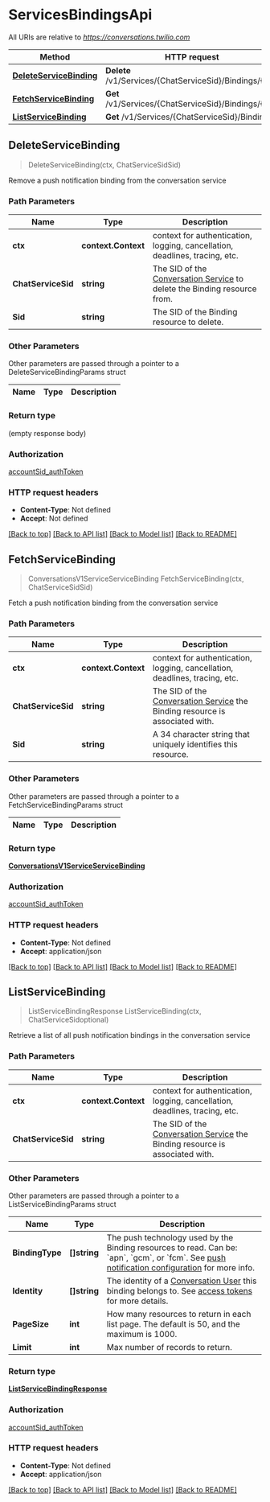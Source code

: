 # ServicesBindingsApi

All URIs are relative to *https://conversations.twilio.com*

Method | HTTP request | Description
------------- | ------------- | -------------
[**DeleteServiceBinding**](ServicesBindingsApi.md#DeleteServiceBinding) | **Delete** /v1/Services/{ChatServiceSid}/Bindings/{Sid} | 
[**FetchServiceBinding**](ServicesBindingsApi.md#FetchServiceBinding) | **Get** /v1/Services/{ChatServiceSid}/Bindings/{Sid} | 
[**ListServiceBinding**](ServicesBindingsApi.md#ListServiceBinding) | **Get** /v1/Services/{ChatServiceSid}/Bindings | 



## DeleteServiceBinding

> DeleteServiceBinding(ctx, ChatServiceSidSid)



Remove a push notification binding from the conversation service

### Path Parameters


Name | Type | Description
------------- | ------------- | -------------
**ctx** | **context.Context** | context for authentication, logging, cancellation, deadlines, tracing, etc.
**ChatServiceSid** | **string** | The SID of the [Conversation Service](https://www.twilio.com/docs/conversations/api/service-resource) to delete the Binding resource from.
**Sid** | **string** | The SID of the Binding resource to delete.

### Other Parameters

Other parameters are passed through a pointer to a DeleteServiceBindingParams struct


Name | Type | Description
------------- | ------------- | -------------

### Return type

 (empty response body)

### Authorization

[accountSid_authToken](../README.md#accountSid_authToken)

### HTTP request headers

- **Content-Type**: Not defined
- **Accept**: Not defined

[[Back to top]](#) [[Back to API list]](../README.md#documentation-for-api-endpoints)
[[Back to Model list]](../README.md#documentation-for-models)
[[Back to README]](../README.md)


## FetchServiceBinding

> ConversationsV1ServiceServiceBinding FetchServiceBinding(ctx, ChatServiceSidSid)



Fetch a push notification binding from the conversation service

### Path Parameters


Name | Type | Description
------------- | ------------- | -------------
**ctx** | **context.Context** | context for authentication, logging, cancellation, deadlines, tracing, etc.
**ChatServiceSid** | **string** | The SID of the [Conversation Service](https://www.twilio.com/docs/conversations/api/service-resource) the Binding resource is associated with.
**Sid** | **string** | A 34 character string that uniquely identifies this resource.

### Other Parameters

Other parameters are passed through a pointer to a FetchServiceBindingParams struct


Name | Type | Description
------------- | ------------- | -------------

### Return type

[**ConversationsV1ServiceServiceBinding**](ConversationsV1ServiceServiceBinding.md)

### Authorization

[accountSid_authToken](../README.md#accountSid_authToken)

### HTTP request headers

- **Content-Type**: Not defined
- **Accept**: application/json

[[Back to top]](#) [[Back to API list]](../README.md#documentation-for-api-endpoints)
[[Back to Model list]](../README.md#documentation-for-models)
[[Back to README]](../README.md)


## ListServiceBinding

> ListServiceBindingResponse ListServiceBinding(ctx, ChatServiceSidoptional)



Retrieve a list of all push notification bindings in the conversation service

### Path Parameters


Name | Type | Description
------------- | ------------- | -------------
**ctx** | **context.Context** | context for authentication, logging, cancellation, deadlines, tracing, etc.
**ChatServiceSid** | **string** | The SID of the [Conversation Service](https://www.twilio.com/docs/conversations/api/service-resource) the Binding resource is associated with.

### Other Parameters

Other parameters are passed through a pointer to a ListServiceBindingParams struct


Name | Type | Description
------------- | ------------- | -------------
**BindingType** | **[]string** | The push technology used by the Binding resources to read.  Can be: &#x60;apn&#x60;, &#x60;gcm&#x60;, or &#x60;fcm&#x60;.  See [push notification configuration](https://www.twilio.com/docs/chat/push-notification-configuration) for more info.
**Identity** | **[]string** | The identity of a [Conversation User](https://www.twilio.com/docs/conversations/api/user-resource) this binding belongs to. See [access tokens](https://www.twilio.com/docs/conversations/create-tokens) for more details.
**PageSize** | **int** | How many resources to return in each list page. The default is 50, and the maximum is 1000.
**Limit** | **int** | Max number of records to return.

### Return type

[**ListServiceBindingResponse**](ListServiceBindingResponse.md)

### Authorization

[accountSid_authToken](../README.md#accountSid_authToken)

### HTTP request headers

- **Content-Type**: Not defined
- **Accept**: application/json

[[Back to top]](#) [[Back to API list]](../README.md#documentation-for-api-endpoints)
[[Back to Model list]](../README.md#documentation-for-models)
[[Back to README]](../README.md)


